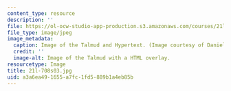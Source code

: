 ```yaml
---
content_type: resource
description: ''
file: https://ol-ocw-studio-app-production.s3.amazonaws.com/courses/21l-708-technologies-of-humanism-spring-2003/a3a6ea491655a7fc1fd5889b1a4eb85b_21l-708s03.jpg
file_type: image/jpeg
image_metadata:
  caption: Image of the Talmud and Hypertext. (Image courtesy of Daniel Bersak.)
  credit: ''
  image-alt: Image of the Talmud with a HTML overlay.
resourcetype: Image
title: 21l-708s03.jpg
uid: a3a6ea49-1655-a7fc-1fd5-889b1a4eb85b
---
```

